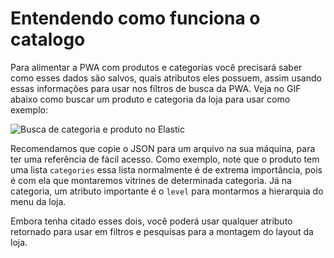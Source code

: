 # Entendendo como funciona o catalogo

Para alimentar a PWA com produtos e categorias você precisará saber como esses dados são salvos, quais atributos eles possuem, assim usando essas informações para usar nos filtros de busca da PWA. Veja no GIF abaixo como buscar um produto e categoria da loja para usar como exemplo:

![Busca de categoria e produto no Elastic](https://i.imgur.com/u32Uj0w.gif)

Recomendamos que copie o JSON para um arquivo na sua máquina, para ter uma referência de fácil acesso. Como exemplo, note que o produto tem uma lista `categories` essa lista normalmente é de extrema importância, pois é com ela que montaremos vitrines de determinada categoria. Já na categoria, um atributo importante é o `level` para montarmos a hierarquia do menu da loja.

Embora tenha citado esses dois, você poderá usar qualquer atributo retornado para usar em filtros e pesquisas para a montagem do layout da loja.